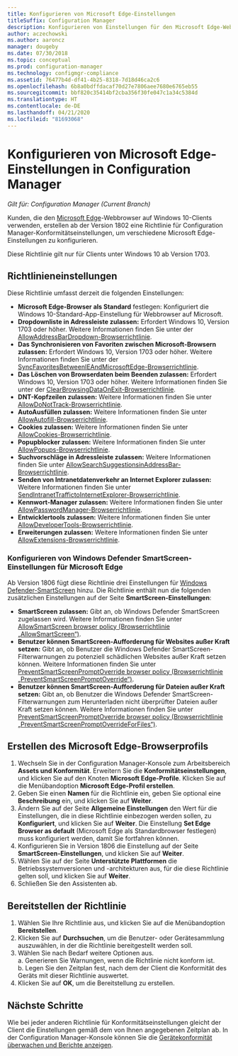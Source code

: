 ```yaml
---
title: Konfigurieren von Microsoft Edge-Einstellungen
titleSuffix: Configuration Manager
description: Konfigurieren von Einstellungen für den Microsoft Edge-Webbrowser auf Windows 10-Clients
author: aczechowski
ms.author: aaroncz
manager: dougeby
ms.date: 07/30/2018
ms.topic: conceptual
ms.prod: configuration-manager
ms.technology: configmgr-compliance
ms.assetid: 76477b4d-df41-4b25-8318-7d18d46ca2c6
ms.openlocfilehash: 6b8a0bdffdacaf70d27e7806aee7680e6765eb55
ms.sourcegitcommit: bbf820c35414bf2cba356f30fe047c1a34c5384d
ms.translationtype: HT
ms.contentlocale: de-DE
ms.lasthandoff: 04/21/2020
ms.locfileid: "81693068"
---
```

# <a name="configure-microsoft-edge-settings-in-configuration-manager"></a>Konfigurieren von Microsoft Edge-Einstellungen in Configuration Manager

*Gilt für: Configuration Manager (Current Branch)*

<!-- 1357310 -->
Kunden, die den [Microsoft Edge](https://technet.microsoft.com/microsoft-edge/bb265256)-Webbrowser auf Windows 10-Clients verwenden, erstellen ab der Version 1802 eine Richtlinie für Configuration Manager-Konformitätseinstellungen, um verschiedene Microsoft Edge-Einstellungen zu konfigurieren. 

Diese Richtlinie gilt nur für Clients unter Windows 10 ab Version 1703. <!--511552-->


## <a name="policy-settings"></a>Richtlinieneinstellungen
Diese Richtlinie umfasst derzeit die folgenden Einstellungen:
- **Microsoft Edge-Browser als Standard** festlegen: Konfiguriert die Windows 10-Standard-App-Einstellung für Webbrowser auf Microsoft.
- **Dropdownliste in Adressleiste zulassen:** Erfordert Windows 10, Version 1703 oder höher. Weitere Informationen finden Sie unter der [AllowAddressBarDropdown-Browserrichtlinie](/windows/client-management/mdm/policy-csp-browser#browser-allowaddressbardropdown).
- **Das Synchronisieren von Favoriten zwischen Microsoft-Browsern zulassen:** Erfordert Windows 10, Version 1703 oder höher. Weitere Informationen finden Sie unter der [SyncFavoritesBetweenIEAndMicrosoftEdge-Browserrichtlinie](/windows/client-management/mdm/policy-csp-browser#browser-syncfavoritesbetweenieandmicrosoftedge).
- **Das Löschen von Browserdaten beim Beenden zulassen:** Erfordert Windows 10, Version 1703 oder höher. Weitere Informationen finden Sie unter der [ClearBrowsingDataOnExit-Browserrichtlinie](/windows/client-management/mdm/policy-csp-browser#browser-clearbrowsingdataonexit).
- **DNT-Kopfzeilen zulassen:** Weitere Informationen finden Sie unter [AllowDoNotTrack-Browserrichtlinie](/windows/client-management/mdm/policy-csp-browser#browser-allowdonottrack).
- **AutoAusfüllen zulassen:** Weitere Informationen finden Sie unter [AllowAutofill-Browserrichtlinie](/windows/client-management/mdm/policy-csp-browser#browser-allowautofill).
- **Cookies zulassen:** Weitere Informationen finden Sie unter [AllowCookies-Browserrichtlinie](/windows/client-management/mdm/policy-csp-browser#browser-allowcookies).
- **Popupblocker zulassen:** Weitere Informationen finden Sie unter [AllowPopups-Browserrichtlinie](/windows/client-management/mdm/policy-csp-browser#browser-allowpopups).
- **Suchvorschläge in Adressleiste zulassen:** Weitere Informationen finden Sie unter [AllowSearchSuggestionsinAddressBar-Browserrichtlinie](/windows/client-management/mdm/policy-csp-browser#browser-allowsearchsuggestionsinaddressbar).
- **Senden von Intranetdatenverkehr an Internet Explorer zulassen:** Weitere Informationen finden Sie unter [SendIntranetTraffictoInternetExplorer-Browserrichtlinie](/windows/client-management/mdm/policy-csp-browser#browser-sendintranettraffictointernetexplorer).
- **Kennwort-Manager zulassen:** Weitere Informationen finden Sie unter [AllowPasswordManager-Browserrichtlinie](/windows/client-management/mdm/policy-csp-browser#browser-allowpasswordmanager).
- **Entwicklertools zulassen:** Weitere Informationen finden Sie unter [AllowDeveloperTools-Browserrichtlinie](/windows/client-management/mdm/policy-csp-browser#browser-allowdevelopertools).
- **Erweiterungen zulassen:** Weitere Informationen finden Sie unter [AllowExtensions-Browserrichtlinie](/windows/client-management/mdm/policy-csp-browser#browser-allowextensions).


### <a name="configure-windows-defender-smartscreen-settings-for-microsoft-edge"></a>Konfigurieren von Windows Defender SmartScreen-Einstellungen für Microsoft Edge
<!--1353701-->
Ab Version 1806 fügt diese Richtlinie drei Einstellungen für [Windows Defender-SmartScreen](/windows/security/threat-protection/windows-defender-smartscreen/windows-defender-smartscreen-overview) hinzu. Die Richtlinie enthält nun die folgenden zusätzlichen Einstellungen auf der Seite **SmartScreen-Einstellungen**:

- **SmartScreen zulassen:** Gibt an, ob Windows Defender SmartScreen zugelassen wird. Weitere Informationen finden Sie unter [AllowSmartScreen browser policy (Browserrichtlinie „AllowSmartScreen“)](/windows/client-management/mdm/policy-csp-browser#browser-allowsmartscreen).
- **Benutzer können SmartScreen-Aufforderung für Websites außer Kraft setzen:** Gibt an, ob Benutzer die Windows Defender SmartScreen-Filterwarnungen zu potenziell schädlichen Websites außer Kraft setzen können. Weitere Informationen finden Sie unter [PreventSmartScreenPromptOverride browser policy (Browserrichtlinie „PreventSmartScreenPromptOverride“)](/windows/client-management/mdm/policy-csp-browser#browser-preventsmartscreenpromptoverride).
- **Benutzer können SmartScreen-Aufforderung für Dateien außer Kraft setzen:** Gibt an, ob Benutzer die Windows Defender SmartScreen-Filterwarnungen zum Herunterladen nicht überprüfter Dateien außer Kraft setzen können. Weitere Informationen finden Sie unter [PreventSmartScreenPromptOverride browser policy (Browserrichtlinie „PreventSmartScreenPromptOverrideForFiles“)](/windows/client-management/mdm/policy-csp-browser#browser-preventsmartscreenpromptoverrideforfiles).



## <a name="create-the-microsoft-edge-browser-profile"></a>Erstellen des Microsoft Edge-Browserprofils

1. Wechseln Sie in der Configuration Manager-Konsole zum Arbeitsbereich **Assets und Konformität**. Erweitern Sie die **Konformitätseinstellungen**, und klicken Sie auf den Knoten **Microsoft Edge-Profile**. Klicken Sie auf die Menübandoption **Microsoft Edge-Profil erstellen**.
2. Geben Sie einen **Namen** für die Richtlinie ein, geben Sie optional eine **Beschreibung** ein, und klicken Sie auf **Weiter**.
3. Ändern Sie auf der Seite **Allgemeine Einstellungen** den Wert für die Einstellungen, die in diese Richtlinie einbezogen werden sollen, zu **Konfiguriert**, und klicken Sie auf **Weiter**. Die Einstellung **Set Edge Browser as default** (Microsoft Edge als Standardbrowser festlegen) muss konfiguriert werden, damit Sie fortfahren können.
4. Konfigurieren Sie in Version 1806 die Einstellung auf der Seite **SmartScreen-Einstellungen**, und klicken Sie auf **Weiter**. 
5. Wählen Sie auf der Seite **Unterstützte Plattformen** die Betriebssystemversionen und -architekturen aus, für die diese Richtlinie gelten soll, und klicken Sie auf **Weiter**. 
6. Schließen Sie den Assistenten ab.



## <a name="deploy-the-policy"></a>Bereitstellen der Richtlinie

1. Wählen Sie Ihre Richtlinie aus, und klicken Sie auf die Menübandoption **Bereitstellen**.
2. Klicken Sie auf **Durchsuchen**, um die Benutzer- oder Gerätesammlung auszuwählen, in der die Richtlinie bereitgestellt werden soll. 
3. Wählen Sie nach Bedarf weitere Optionen aus.  
     a. Generieren Sie Warnungen, wenn die Richtlinie nicht konform ist.  
     b. Legen Sie den Zeitplan fest, nach dem der Client die Konformität des Geräts mit dieser Richtlinie auswertet. 
4. Klicken Sie auf **OK**, um die Bereitstellung zu erstellen.



## <a name="next-steps"></a>Nächste Schritte

Wie bei jeder anderen Richtlinie für Konformitätseinstellungen gleicht der Client die Einstellungen gemäß dem von Ihnen angegebenen Zeitplan ab. In der Configuration Manager-Konsole können Sie die [Gerätekonformität überwachen und Berichte anzeigen](monitor-compliance-settings.md).
